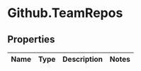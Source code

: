 # Github.TeamRepos

## Properties

Name | Type | Description | Notes
------------ | ------------- | ------------- | -------------


